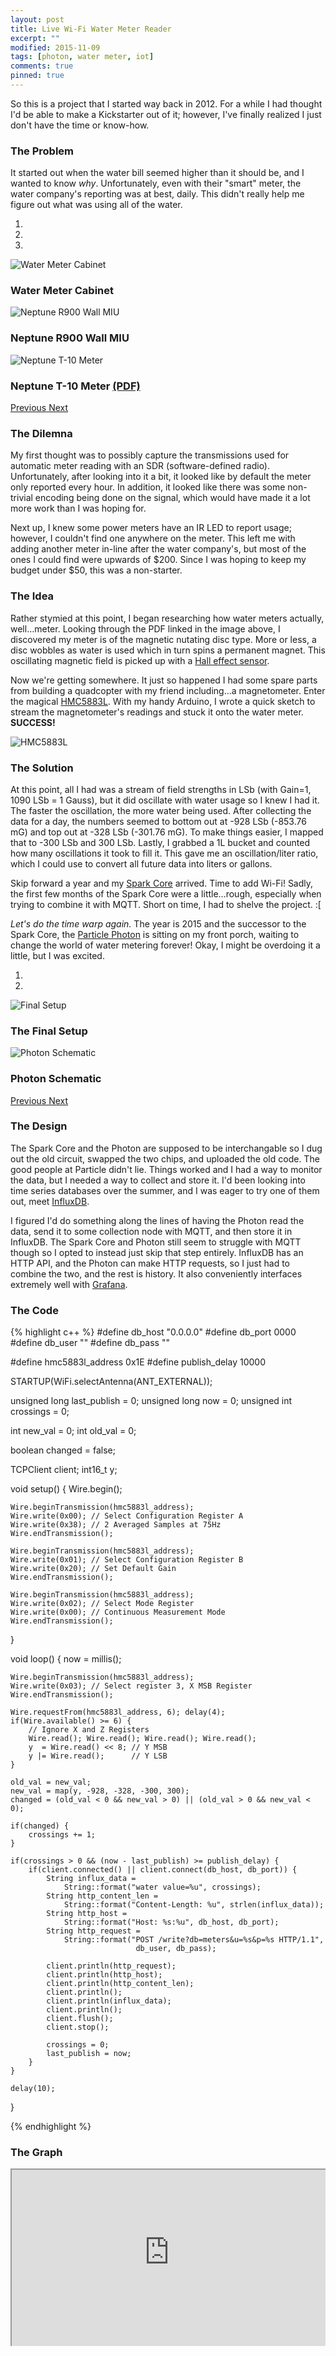 ```yaml
---
layout: post
title: Live Wi-Fi Water Meter Reader
excerpt: ""
modified: 2015-11-09
tags: [photon, water meter, iot]
comments: true
pinned: true
---
```


<p>
So this is a project that I started way back in 2012. For a while I had thought I'd be able to make a Kickstarter out of it; however, I've finally realized I just don't have the time or know-how.
</p>

### The Problem
<p>
It started out when the water bill seemed higher than it should be, and I wanted to know <em>why</em>.
Unfortunately, even with their "smart" meter, the water company's reporting was at best, daily. This didn't really help me figure out what was using all of the water.
</p>

<div id="carousel-meter" class="carousel slide" data-ride="carousel">
  <!-- Indicators -->
  <ol class="carousel-indicators">
    <li data-target="#carousel-meter" data-slide-to="0" class="active"></li>
    <li data-target="#carousel-meter" data-slide-to="1"></li>
    <li data-target="#carousel-meter" data-slide-to="2"></li>
  </ol>

  <!-- Wrapper for slides -->
  <div class="carousel-inner" role="listbox">
    <div class="item active">
      <img src="{{ site.url }}/img/{{ page.id | remove_first:'/' | replace:'/','-' }}/a182251990798ad9238ad76062e94ef8.jpg" alt="Water Meter Cabinet">
      <div class="carousel-caption">
        <h3>Water Meter Cabinet</h3>
      </div>
    </div>
    <div class="item">
      <img src="{{ site.url }}/img/{{ page.id | remove_first:'/' | replace:'/','-' }}/3afde32399ed6507102ae11d55ce6aea.jpg" alt="Neptune R900 Wall MIU">
      <div class="carousel-caption">
	<h3>Neptune R900 Wall MIU</h3>
      </div>
    </div>
    <div class="item">
      <img src="{{ site.url }}/img/{{ page.id | remove_first:'/' | replace:'/','-' }}/6a43a1e97f88a9a4ac2ace448e4dd6d3.jpg" alt="Neptune T-10 Meter">
      <div class="carousel-caption">
        <h3>Neptune T-10 Meter <a href="{{ site.url }}/pdf/NeptunewT10s.pdf" target="_blank">(PDF)</a></h3>
      </div>
    </div>
  </div>

  <!-- Controls -->
  <a class="left carousel-control" href="#carousel-meter" role="button" data-slide="prev">
    <span class="glyphicon glyphicon-chevron-left" aria-hidden="true"></span>
    <span class="sr-only">Previous</span>
  </a>
  <a class="right carousel-control" href="#carousel-meter" role="button" data-slide="next">
    <span class="glyphicon glyphicon-chevron-right" aria-hidden="true"></span>
    <span class="sr-only">Next</span>
  </a>
</div>

### The Dilemna
<p>
My first thought was to possibly capture the transmissions used for automatic meter reading with an SDR (software-defined radio).
Unfortunately, after looking into it a bit, it looked like by default the meter only reported every hour.
In addition, it looked like there was some non-trivial encoding being done on the signal, which would have made it a lot more work than I was hoping for.
</p>

<p>
Next up, I knew some power meters have an IR LED to report usage; however, I couldn't find one anywhere on the meter.
This left me with adding another meter in-line after the water company's, but most of the ones I could find were upwards of $200.
Since I was hoping to keep my budget under $50, this was a non-starter.
</p>

### The Idea
<p>
Rather stymied at this point, I began researching how water meters actually, well…meter.
Looking through the PDF linked in the image above, I discovered my meter is of the magnetic nutating disc type.
More or less, a disc wobbles as water is used which in turn spins a permanent magnet.
This oscillating magnetic field is picked up with a <a href="https://en.wikipedia.org/wiki/Hall_effect_sensor" target="_blank">Hall effect sensor</a>.
</p>

<p>
Now we're getting somewhere. It just so happened I had some spare parts from building a quadcopter with my friend including…a magnetometer.
Enter the magical <a href="https://www.sparkfun.com/products/10530" target="_blank">HMC5883L</a>.
With my handy Arduino, I wrote a quick sketch to stream the magnetometer's readings and stuck it onto the water meter. <strong>SUCCESS!</strong>
</p>

<img src="{{ site.url }}/img/{{ page.id | remove_first:'/' | replace:'/','-' }}/08d3ba297adada7826ec634107564d86.jpg" alt="HMC5883L">

### The Solution
<p>
At this point, all I had was a stream of field strengths in LSb (with Gain=1, 1090 LSb = 1 Gauss), but it did oscillate with water usage so I knew I had it.
The faster the oscillation, the more water being used.
After collecting the data for a day, the numbers seemed to bottom out at -928 LSb (-853.76 mG) and top out at -328 LSb (-301.76 mG).
To make things easier, I mapped that to -300 LSb and 300 LSb.
Lastly, I grabbed a 1L bucket and counted how many oscillations it took to fill it. This gave me an oscillation/liter ratio, which I could use to convert all future data into liters or gallons.
</p>

<p>
Skip forward a year and my <a href="https://www.kickstarter.com/projects/sparkdevices/spark-core-wi-fi-for-everything-arduino-compatible" target="_blank">Spark Core</a> arrived.
Time to add Wi-Fi!
Sadly, the first few months of the Spark Core were a little…rough, especially when trying to combine it with MQTT.
Short on time, I had to shelve the project. :[
</p>

<p>
<em>Let's do the time warp again.</em>
The year is 2015 and the successor to the Spark Core, the <a href="https://store.particle.io/?product=particle-photon" target="_blank">Particle Photon</a> is sitting on my front porch, waiting to change the world of water metering forever!
Okay, I might be overdoing it a little, but I was excited.
</p>

<div id="carousel-photon" class="carousel slide" data-ride="carousel">
  <!-- Indicators -->
  <ol class="carousel-indicators">
    <li data-target="#carousel-photon" data-slide-to="0" class="active"></li>
    <li data-target="#carousel-photon" data-slide-to="1"></li>
  </ol>

  <!-- Wrapper for slides -->
  <div class="carousel-inner" role="listbox">
    <div class="item active">
      <img src="{{ site.url }}/img/{{ page.id | remove_first:'/' | replace:'/','-' }}/013ad086ffa4a20971f5288beaa5bb33.jpg" alt="Final Setup">
      <div class="carousel-caption">
        <h3>The Final Setup</h3>
      </div>
    </div>
    <div class="item">
      <img src="{{ site.url }}/img/{{ page.id | remove_first:'/' | replace:'/','-' }}/22e7780a30863a27424c39e4e516b756.png" alt="Photon Schematic">
      <div class="carousel-caption">
        <h3>Photon Schematic</h3>
      </div>
    </div>
  </div>

  <!-- Controls -->
  <a class="left carousel-control" href="#carousel-photon" role="button" data-slide="prev">
    <span class="glyphicon glyphicon-chevron-left" aria-hidden="true"></span>
    <span class="sr-only">Previous</span>
  </a>
  <a class="right carousel-control" href="#carousel-photon" role="button" data-slide="next">
    <span class="glyphicon glyphicon-chevron-right" aria-hidden="true"></span>
    <span class="sr-only">Next</span>
  </a>
</div>

### The Design
<p>
The Spark Core and the Photon are supposed to be interchangable so I dug out the old circuit, swapped the two chips, and uploaded the old code.
The good people at Particle didn't lie. Things worked and I had a way to monitor the data, but I needed a way to collect and store it.
I'd been looking into time series databases over the summer, and I was eager to try one of them out, meet <a href="https://influxdb.com/" target="_blank">InfluxDB</a>.
</p>

<p>
I figured I'd do something along the lines of having the Photon read the data, send it to some collection node with MQTT, and then store it in InfluxDB.
The Spark Core and Photon still seem to struggle with MQTT though so I opted to instead just skip that step entirely.
InfluxDB has an HTTP API, and the Photon can make HTTP requests, so I just had to combine the two, and the rest is history.
It also conveniently interfaces extremely well with <a href="http://grafana.org/" target="_blank">Grafana</a>.
</p>

<h3 id="the-code">The Code <a href="https://github.com/Shadow6363/Water-Meter-Reader" target="_blank"><i class="fa fa-fw fa-github"></i></a></h3>
{% highlight c++ %}
#define db_host "0.0.0.0"
#define db_port 0000
#define db_user ""
#define db_pass ""

#define hmc5883l_address 0x1E
#define publish_delay 10000


STARTUP(WiFi.selectAntenna(ANT_EXTERNAL));


unsigned long last_publish = 0;
unsigned long now = 0;
unsigned int crossings = 0;

int new_val = 0;
int old_val = 0;

boolean changed = false;

TCPClient client;
int16_t y;


void setup() {
    Wire.begin();

    Wire.beginTransmission(hmc5883l_address);
    Wire.write(0x00); // Select Configuration Register A
    Wire.write(0x38); // 2 Averaged Samples at 75Hz
    Wire.endTransmission();

    Wire.beginTransmission(hmc5883l_address);
    Wire.write(0x01); // Select Configuration Register B
    Wire.write(0x20); // Set Default Gain
    Wire.endTransmission();

    Wire.beginTransmission(hmc5883l_address);
    Wire.write(0x02); // Select Mode Register
    Wire.write(0x00); // Continuous Measurement Mode
    Wire.endTransmission();
}

void loop() {
    now = millis();

    Wire.beginTransmission(hmc5883l_address);
    Wire.write(0x03); // Select register 3, X MSB Register
    Wire.endTransmission();
    
    Wire.requestFrom(hmc5883l_address, 6); delay(4);
    if(Wire.available() >= 6) {
        // Ignore X and Z Registers
        Wire.read(); Wire.read(); Wire.read(); Wire.read();
        y  = Wire.read() << 8; // Y MSB
        y |= Wire.read();      // Y LSB
    }
    
    old_val = new_val;
    new_val = map(y, -928, -328, -300, 300);
    changed = (old_val < 0 && new_val > 0) || (old_val > 0 && new_val < 0);
    
    if(changed) {
        crossings += 1;
    }

    if(crossings > 0 && (now - last_publish) >= publish_delay) {
        if(client.connected() || client.connect(db_host, db_port)) {
            String influx_data =
                String::format("water value=%u", crossings);
            String http_content_len =
                String::format("Content-Length: %u", strlen(influx_data));
            String http_host =
                String::format("Host: %s:%u", db_host, db_port);
            String http_request =
                String::format("POST /write?db=meters&u=%s&p=%s HTTP/1.1",
                                db_user, db_pass);

            client.println(http_request);
            client.println(http_host);
            client.println(http_content_len);
            client.println();
            client.println(influx_data);
            client.println();
            client.flush();
            client.stop();
            
            crossings = 0;
            last_publish = now;
        }
    }
    
    delay(10);
}

{% endhighlight %}

### The Graph
<style>
.embed-container {
  position: relative;
  padding-bottom: 56.25%;
  height: 0;
  overflow: hidden;
  max-width: 100%;
}

.embed-container iframe, .embed-container object, .embed-container embed {
  position: absolute;
  top: 0;
  left: 0;
  width: 100%;
  height: 100%;
}
</style>
<div class='embed-container'>
  <iframe src='http://tsdb.seductiveequations.com:3000/dashboard-solo/db/meters?panelId=1&fullscreen'></iframe>
</div>
